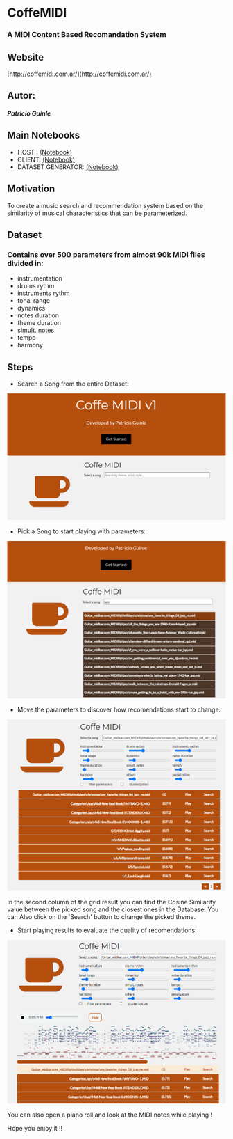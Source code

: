 # CoffeMIDI

### A MIDI Content Based Recomandation System

## Website 

[http://coffemidi.com.ar/](http://coffemidi.com.ar/)

## Autor:
##### Patricio Guinle

## Main Notebooks

* HOST : [(Notebook)](https://github.com/PatricioGuinle/CoffeMIDI/blob/main/HOST.ipynb)
* CLIENT: [(Notebook)](https://github.com/PatricioGuinle/CoffeMIDI/blob/main/CLIENT.ipynb)
* DATASET GENERATOR: [(Notebook)](https://github.com/PatricioGuinle/CoffeMIDI/blob/main/Dataset_Generator.ipynb)

## Motivation 

To create a music search and recommendation system based on the similarity of musical characteristics that can be parameterized.


## Dataset 

### Contains over 500 parameters from almost 90k MIDI files divided in: 

* instrumentation
* drums rythm
* instruments rythm
* tonal range
* dynamics
* notes duration
* theme duration
* simult. notes
* tempo
* harmony

## Steps 

* Search a Song from the entire Dataset:

<p align="center">
  <img src="https://github.com/PatricioGuinle/CoffeMIDI/blob/main/readme%20img/step1.png?raw=true" alt="Coffe MIDI Step1"/>
</p>

* Pick a Song to start playing with parameters:

<p align="center">
  <img src="https://github.com/PatricioGuinle/CoffeMIDI/blob/main/readme%20img/step 2.png?raw=true" alt="Coffe MIDI Step2"/>
</p>

* Move the parameters to discover how recomendations start to change:

<p align="center">
  <img src="https://github.com/PatricioGuinle/CoffeMIDI/blob/main/readme%20img/step 3.png?raw=true" alt="Coffe MIDI Step3"/>
</p>

In the second column of the grid result you can find the Cosine Similarity value between the picked song and the closest ones in the Database. You can Also click on the 'Search' button to change the picked theme.

* Start playing results to evaluate the quality of recomendations:

<p align="center">
  <img src="https://github.com/PatricioGuinle/CoffeMIDI/blob/main/readme%20img/step 4.png?raw=true" alt="Coffe MIDI Step4"/>
</p>

You can also open a piano roll and look at the MIDI notes while playing !


Hope you enjoy it !!
